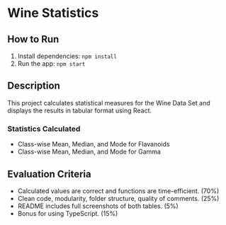 # Wine Statistics

## How to Run
1. Install dependencies: `npm install`
2. Run the app: `npm start`

## Description
This project calculates statistical measures for the Wine Data Set and displays the results in tabular format using React.

### Statistics Calculated
- Class-wise Mean, Median, and Mode for Flavanoids
- Class-wise Mean, Median, and Mode for Gamma

## Evaluation Criteria
- Calculated values are correct and functions are time-efficient. (70%)
- Clean code, modularity, folder structure, quality of comments. (25%)
- README includes full screenshots of both tables. (5%)
- Bonus for using TypeScript. (15%)
